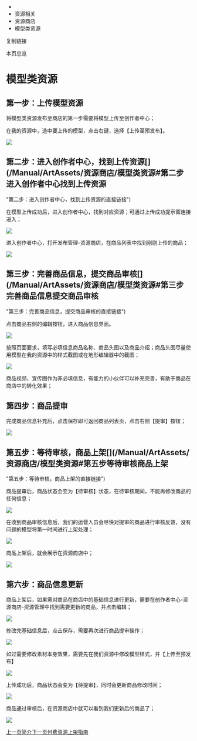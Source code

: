   * [](/)
  * 资源相关
  * 资源商店
  * 模型类资源

复制链接

本页总览

# 模型类资源

## 第一步：上传模型资源[​](/Manual/ArtAssets/资源商店/模型类资源#第一步上传模型资源 "第一步：上传模型资源的直接链接")

将模型类资源发布至商店的第一步需要将模型上传至创作者中心；

在我的资源中，选中要上传的模型，点击右键，选择【上传至预发布】。

![](/assets/images/1上传至预发布-ea33317c6b7285a21e0fb85be16eabac.png)

## 第二步：进入创作者中心，找到上传资源[​](/Manual/ArtAssets/资源商店/模型类资源#第二步进入创作者中心找到上传资源
"第二步：进入创作者中心，找到上传资源的直接链接")

在模型上传成功后，进入创作者中心，找到对应资源；可通过上传成功提示窗连接进入；

![](/assets/images/2上传成功-6db677a119a86565febda247b964abe5.png)

进入创作者中心，打开发布管理-资源商店，在商品列表中找到刚刚上传的商品；

![](/assets/images/3找到资源-60413b5f48b14ea74c0d288985886ad7.png)

## 第三步：完善商品信息，提交商品审核[​](/Manual/ArtAssets/资源商店/模型类资源#第三步完善商品信息提交商品审核
"第三步：完善商品信息，提交商品审核的直接链接")

点击商品右侧的编辑按钮，进入商品信息界面。

![](/assets/images/编辑商品-592eedd204a3696ea96c65fe413be2ae.png)

按照页面要求，填写必填信息商品名称、商品头图以及商品介绍；商品头图尽量使用模型在我的资源中的样式截图或在地形编辑器中的截图；

![](/assets/images/5商品信息-fc8c51248a4c870d4c3863215a276786.png)

商品视频、宣传图作为非必填信息，有能力的小伙伴可以补充完善，有助于商品在商店中的转化效果；

## 第四步：商品提审[​](/Manual/ArtAssets/资源商店/模型类资源#第四步商品提审 "第四步：商品提审的直接链接")

完成商品信息补充后，点击保存即可返回商品列表页，点击右侧【提审】按钮；

![](/assets/images/商品提审-a530f9601fddf37f8aae889ddb21f299.png)

## 第五步：等待审核，商品上架[​](/Manual/ArtAssets/资源商店/模型类资源#第五步等待审核商品上架
"第五步：等待审核，商品上架的直接链接")

商品提审后，商品状态会变为【待审核】状态，在待审核期间，不能再修改商品的任何信息；

![](/assets/images/6待审核-719eb3f654a90510478a9c63fd771eaf.png)

在收到商品审核信息后，我们的运营人员会尽快对提审的商品进行审核反馈，没有问题的模型将第一时间进行上架处理；

![](/assets/images/7上架-d2da22f21f6b6c9e37853753fb051b6d.png)

商品上架后，就会展示在资源商店中；

![](/assets/images/8商店样式-dedbf3c3efeaa686edbefcc26b0e2556.png)

## 第六步：商品信息更新[​](/Manual/ArtAssets/资源商店/模型类资源#第六步商品信息更新 "第六步：商品信息更新的直接链接")

商品上架后，如果需对商品在商店中的基础信息进行更新，需要在创作者中心-资源商店-资源管理中找到需要更新的商品，并点击编辑；

![](/assets/images/9基础信息更新-1ece63c24952d5a26701bca999a54cc3.png)

修改完基础信息后，点击保存，需要再次进行商品提审操作；

![](/assets/images/修改基础信息-e85fbb84cfb3d020cd03ca6fd57d6e59.png)

如过需要修改素材本身效果，需要先在我们资源中修改模型样式，并【上传至预发布】

![](/assets/images/模型更新-67b11a846dfea6b550a96d10d58a2534.png)

上传成功后，商品状态会变为【待提审】，同时会更新商品修改时间；

![](/assets/images/修改模型待提审-a3dc1f8692e7393264448a89099c16f3.png)

商品通过审核后，在资源商店中就可以看到我们更新后的商品了；

![](/assets/images/商品更新-00e833e337d12116c6eb7316807083d6.png)

[上一页简介](/Manual/ArtAssets/资源商店/简介)[下一页付费资源上架指南](/Manual/ArtAssets/PaidResources)


